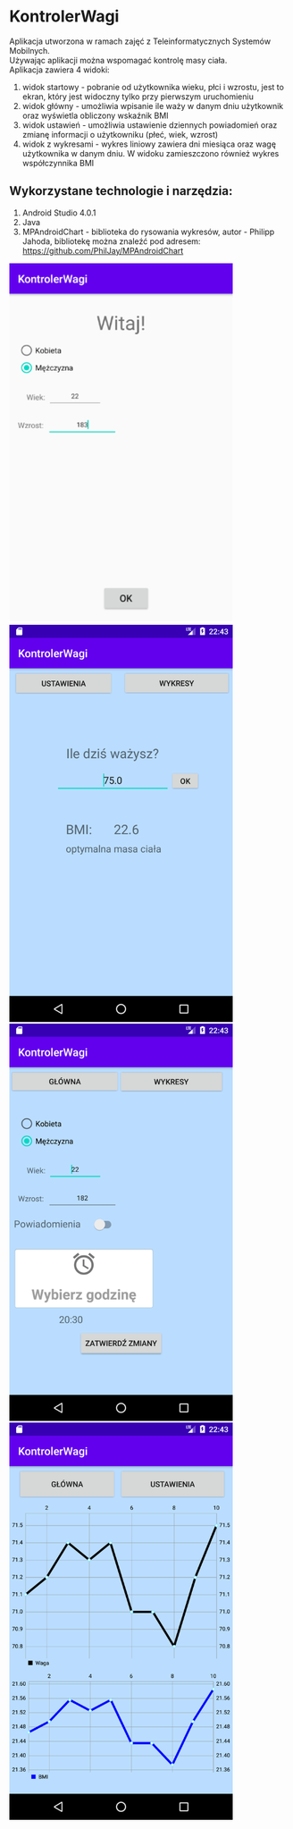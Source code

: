 # KontrolerWagi
Aplikacja utworzona w ramach zajęć z Teleinformatycznych Systemów Mobilnych. <br/>
Używając aplikacji można wspomagać kontrolę masy ciała. <br/>
Aplikacja zawiera 4 widoki:
1. widok startowy - pobranie od użytkownika wieku, płci i wzrostu, jest to ekran, który jest widoczny tylko przy pierwszym uruchomieniu
2. widok główny - umożliwia wpisanie ile waży w danym dniu użytkownik oraz wyświetla obliczony wskaźnik BMI
3. widok ustawień - umożliwia ustawienie dziennych powiadomień oraz zmianę informacji o użytkowniku (płeć, wiek, wzrost)
4. widok z wykresami - wykres liniowy zawiera dni miesiąca oraz wagę użytkownika w danym dniu. W widoku zamieszczono również wykres współczynnika BMI
## Wykorzystane technologie i narzędzia: 
1. Android Studio 4.0.1
2. Java
3. MPAndroidChart - biblioteka do rysowania wykresów, autor - Philipp Jahoda, 
bibliotekę można znaleźć pod adresem: https://github.com/PhilJay/MPAndroidChart

<img src="images/widok_startowy.png" width="400">

<img src="images/widok_glowny.png" width="400">

<img src="images/widok_ustawien.png" width="400">

<img src="images/widok_wykresow.png" width="400">
